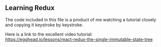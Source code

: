 ## Learning Redux

The code included in this file is a product of me watching a tutorial closely and copying it keystroke by keystroke.

Here is a link to the excellent video tutorial:
https://egghead.io/lessons/react-redux-the-single-immutable-state-tree

